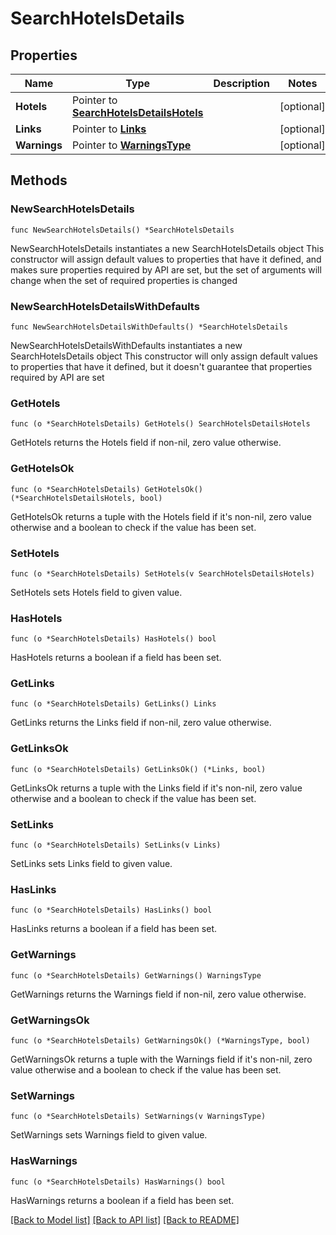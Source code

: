 # SearchHotelsDetails

## Properties

Name | Type | Description | Notes
------------ | ------------- | ------------- | -------------
**Hotels** | Pointer to [**SearchHotelsDetailsHotels**](SearchHotelsDetailsHotels.md) |  | [optional] 
**Links** | Pointer to [**Links**](Links.md) |  | [optional] 
**Warnings** | Pointer to [**WarningsType**](WarningsType.md) |  | [optional] 

## Methods

### NewSearchHotelsDetails

`func NewSearchHotelsDetails() *SearchHotelsDetails`

NewSearchHotelsDetails instantiates a new SearchHotelsDetails object
This constructor will assign default values to properties that have it defined,
and makes sure properties required by API are set, but the set of arguments
will change when the set of required properties is changed

### NewSearchHotelsDetailsWithDefaults

`func NewSearchHotelsDetailsWithDefaults() *SearchHotelsDetails`

NewSearchHotelsDetailsWithDefaults instantiates a new SearchHotelsDetails object
This constructor will only assign default values to properties that have it defined,
but it doesn't guarantee that properties required by API are set

### GetHotels

`func (o *SearchHotelsDetails) GetHotels() SearchHotelsDetailsHotels`

GetHotels returns the Hotels field if non-nil, zero value otherwise.

### GetHotelsOk

`func (o *SearchHotelsDetails) GetHotelsOk() (*SearchHotelsDetailsHotels, bool)`

GetHotelsOk returns a tuple with the Hotels field if it's non-nil, zero value otherwise
and a boolean to check if the value has been set.

### SetHotels

`func (o *SearchHotelsDetails) SetHotels(v SearchHotelsDetailsHotels)`

SetHotels sets Hotels field to given value.

### HasHotels

`func (o *SearchHotelsDetails) HasHotels() bool`

HasHotels returns a boolean if a field has been set.

### GetLinks

`func (o *SearchHotelsDetails) GetLinks() Links`

GetLinks returns the Links field if non-nil, zero value otherwise.

### GetLinksOk

`func (o *SearchHotelsDetails) GetLinksOk() (*Links, bool)`

GetLinksOk returns a tuple with the Links field if it's non-nil, zero value otherwise
and a boolean to check if the value has been set.

### SetLinks

`func (o *SearchHotelsDetails) SetLinks(v Links)`

SetLinks sets Links field to given value.

### HasLinks

`func (o *SearchHotelsDetails) HasLinks() bool`

HasLinks returns a boolean if a field has been set.

### GetWarnings

`func (o *SearchHotelsDetails) GetWarnings() WarningsType`

GetWarnings returns the Warnings field if non-nil, zero value otherwise.

### GetWarningsOk

`func (o *SearchHotelsDetails) GetWarningsOk() (*WarningsType, bool)`

GetWarningsOk returns a tuple with the Warnings field if it's non-nil, zero value otherwise
and a boolean to check if the value has been set.

### SetWarnings

`func (o *SearchHotelsDetails) SetWarnings(v WarningsType)`

SetWarnings sets Warnings field to given value.

### HasWarnings

`func (o *SearchHotelsDetails) HasWarnings() bool`

HasWarnings returns a boolean if a field has been set.


[[Back to Model list]](../README.md#documentation-for-models) [[Back to API list]](../README.md#documentation-for-api-endpoints) [[Back to README]](../README.md)


